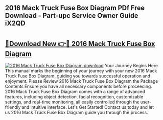 ## 2016 Mack Truck Fuse Box Diagram PDf Free Download - Part-upc Service Owner Guide iX2QD

# <h2><a href="http://dfi89jj.blite.top/?on=2016+Mack+Truck+Fuse+Box+Diagram">🔗Download New 👉🔴 2016 Mack Truck Fuse Box Diagram</a></h2>

[![2016 Mack Truck Fuse Box Diagram download](https://i.imgur.com/lujVjoI.png)](http://dfi89jj.blite.top/?on=2016+Mack+Truck+Fuse+Box+Diagram)
Your Journey Begins Here This manual marks the beginning of your journey with your new 2016 Mack Truck Fuse Box Diagram, guiding you towards successful operation and enjoyment. Please Review 2016 Mack Truck Fuse Box Diagram the Package Contents Ensure you have all necessary components before proceeding. 2016 Mack Truck Fuse Box Diagram comes with a range of advanced features, including object detection, facial recognition, customizable settings, and real-time monitoring, all easily controlled through the user-friendly and intuitive interface. Let's Get Started! Contact us today and let us 2016 Mack Truck Fuse Box Diagram guide you through the process.
